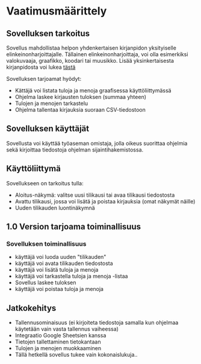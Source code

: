 # Vaatimusmäärittely

## Sovelluksen tarkoitus

Sovellus mahdollistaa helpon yhdenkertaisen kirjanpidon yksityiselle elinkeinonharjoittajalle. 
Tällainen elinkeinonharjoittaja, voi olla esimerkiksi valokuvaaja, graafikko, koodari tai muusikko.
Lisää yksinkertaisesta kirjanpidosta voi lukea [tästä](https://fi.wikipedia.org/wiki/Yhdenkertainen_kirjanpito)

Sovelluksen tarjoamat hyödyt:
* Kättäjä voi listata tuloja ja menoja graafisessa käyttöliittymässä
* Ohjelma laskee kirjausten tuloksen (summaa yhteen)
* Tulojen ja menojen tarkastelu
* Ohjelma tallentaa kirjauksia suoraan CSV-tiedostoon

## Sovelluksen käyttäjät

Sovellusta voi käyttää työaseman omistaja, jolla oikeus suorittaa ohjelmia sekä kirjoittaa tiedostoja ohjelman sijaintihakemistossa.

## Käyttöliittymä

Sovellukseen on tarkoitus tulla:
* Aloitus-näkymä: valitse uusi tilikausi tai avaa tilikausi tiedostosta
* Avattu tilikausi, jossa voi lisätä ja poistaa kirjauksia (omat näkymät näille)
* Uuden tilikauden luontinäkymnä


## 1.0 Version tarjoama toiminallisuus

### Sovelluksen toiminallisuus
* käyttäjä voi luoda uuden "tilikauden"
* käyttäjä voi avata tilikauden tiedostosta
* käyttäjä voi lisätä tuloja ja menoja
* käyttäjä voi tarkastella tuloja ja menoja -listaa
* Sovellus laskee tuloksen
* käyttäjä voi poistaa tuloja ja menoja

## Jatkokehitys
* Tallennusominaisuus (ei kirjoiteta tiedostoja samalla kun ohjelmaa käytetään vain vasta tallennus vaiheessa)
* Integraatio Google Sheetsien kanssa
* Tietojen tallettaminen tietokantaan
* Tulojen ja menojen muokkaaminen
* Tällä hetkellä sovellus tukee vain kokonaislukuja..














